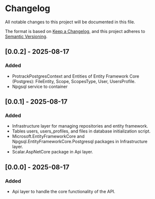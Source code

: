 # Changelog

All notable changes to this project will be documented in this file.

The format is based on [Keep a Changelog](https://keepachangelog.com/en/1.1.0/),
and this project adheres to [Semantic Versioning](https://semver.org/spec/v2.0.0.html).

## [0.0.2] - 2025-08-17

### Added

- ProtrackPostgresContext and Entities of Entity Framework Core (Postgres): FileEntity, Scope, ScopesType, User, UsersProfile.
- Npgsql service to container

## [0.0.1] - 2025-08-17

### Added

- Infrastructure layer for managing repositories and entity framework.
- Tables users, users_profiles, and files in database initialization script.
- Microsoft.EntityFrameworkCore and Npgsql.EntityFrameworkCore.Postgresql packages in Infrastructure layer.
- Scalar.AspNetCore package in Api layer.

## [0.0.0] - 2025-08-17

### Added

- Api layer to handle the core functionality of the API.
